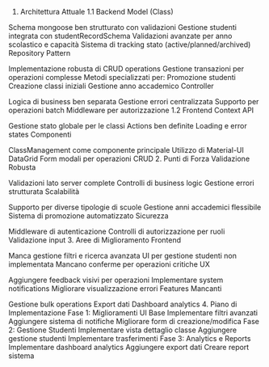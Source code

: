1. Architettura Attuale
1.1 Backend
Model (Class)

Schema mongoose ben strutturato con validazioni
Gestione studenti integrata con studentRecordSchema
Validazioni avanzate per anno scolastico e capacità
Sistema di tracking stato (active/planned/archived)
Repository Pattern

Implementazione robusta di CRUD operations
Gestione transazioni per operazioni complesse
Metodi specializzati per:
Promozione studenti
Creazione classi iniziali
Gestione anno accademico
Controller

Logica di business ben separata
Gestione errori centralizzata
Supporto per operazioni batch
Middleware per autorizzazione
1.2 Frontend
Context API

Gestione stato globale per le classi
Actions ben definite
Loading e error states
Componenti

ClassManagement come componente principale
Utilizzo di Material-UI DataGrid
Form modali per operazioni CRUD
2. Punti di Forza
Validazione Robusta

Validazioni lato server complete
Controlli di business logic
Gestione errori strutturata
Scalabilità

Supporto per diverse tipologie di scuole
Gestione anni accademici flessibile
Sistema di promozione automatizzato
Sicurezza

Middleware di autenticazione
Controlli di autorizzazione per ruoli
Validazione input
3. Aree di Miglioramento
Frontend

Manca gestione filtri e ricerca avanzata
UI per gestione studenti non implementata
Mancano conferme per operazioni critiche
UX

Aggiungere feedback visivi per operazioni
Implementare system notifications
Migliorare visualizzazione errori
Features Mancanti

Gestione bulk operations
Export dati
Dashboard analytics
4. Piano di Implementazione
Fase 1: Miglioramenti UI Base
Implementare filtri avanzati
Aggiungere sistema di notifiche
Migliorare form di creazione/modifica
Fase 2: Gestione Studenti
Implementare vista dettaglio classe
Aggiungere gestione studenti
Implementare trasferimenti
Fase 3: Analytics e Reports
Implementare dashboard analytics
Aggiungere export dati
Creare report sistema